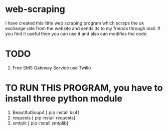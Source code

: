 # web-scraping

I have created this little web scraping program which scraps the uk exchange rate from the website and sends its to my friends through mail.
If you find it useful then you can use it and also can modifies the code.

# TODO
1. Free SMS Gateway Service use Twilio

# TO RUN THIS PROGRAM, you have to install three python module
1. BeautifulSoup4   [ pip install bs4]
2. requests         [ pip install requests]
3. smtplit          [ pip install smtplib]

